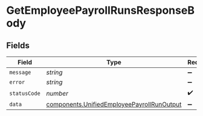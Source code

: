 # GetEmployeePayrollRunsResponseBody


## Fields

| Field                                                                                                    | Type                                                                                                     | Required                                                                                                 | Description                                                                                              |
| -------------------------------------------------------------------------------------------------------- | -------------------------------------------------------------------------------------------------------- | -------------------------------------------------------------------------------------------------------- | -------------------------------------------------------------------------------------------------------- |
| `message`                                                                                                | *string*                                                                                                 | :heavy_minus_sign:                                                                                       | N/A                                                                                                      |
| `error`                                                                                                  | *string*                                                                                                 | :heavy_minus_sign:                                                                                       | N/A                                                                                                      |
| `statusCode`                                                                                             | *number*                                                                                                 | :heavy_check_mark:                                                                                       | N/A                                                                                                      |
| `data`                                                                                                   | [components.UnifiedEmployeePayrollRunOutput](../../models/components/unifiedemployeepayrollrunoutput.md) | :heavy_minus_sign:                                                                                       | N/A                                                                                                      |
